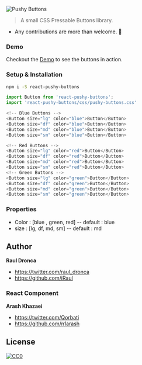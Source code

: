 ![Pushy Buttons](readme-bg.png)
> A small CSS Pressable Buttons library.

- Any contributions are more than welcome. 🤗

### Demo

Checkout the [Demo](https://iraul.github.io/pushy-buttons/) to see the buttons in action.

### Setup & Installation
```bash
npm i -S react-pushy-buttons
```

```javascript
import Button from 'react-pushy-buttons';
import 'react-pushy-buttons/css/pushy-buttons.css'

<!-- Blue Buttons -->
<Button size="lg" color="blue">Button</Button>
<Button size="df" color="blue">Button</Button>
<Button size="md" color="blue">Button</Button>
<Button size="sm" color="blue">Button</Button>

<!-- Red Buttons -->
<Button size="lg" color="red">Button</Button>
<Button size="df" color="red">Button</Button>
<Button size="md" color="red">Button</Button>
<Button size="sm" color="red">Button</Button>
<!-- Green Buttons -->
<Button size="lg" color="green">Button</Button>
<Button size="df" color="green">Button</Button>
<Button size="md" color="green">Button</Button>
<Button size="sm" color="green">Button</Button>
```
### Properties

- Color : [blue , green, red] -- default : blue
- size : [lg, df, md, sm] -- default : md



## Author
**Raul Dronca**

* https://twitter.com/raul_dronca
* https://github.com/iRaul


### React Component
**Arash Khazaei**

* https://twitter.com/Qorbati
* https://github.com/n1arash

## License

[![CC0](https://licensebuttons.net/p/zero/1.0/88x31.png)](https://creativecommons.org/publicdomain/zero/1.0/)
